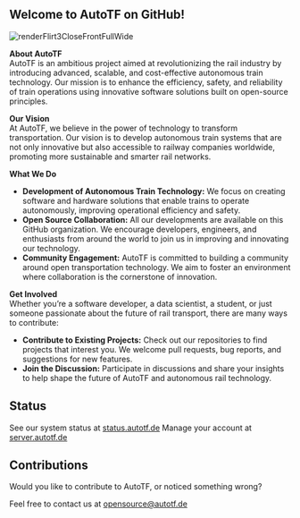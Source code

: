 ## Welcome to AutoTF on GitHub!
![renderFlirt3CloseFrontFullWide](https://github.com/user-attachments/assets/e251d266-9afa-4e3d-af24-6236b5c89d05)

**About AutoTF**  
AutoTF is an ambitious project aimed at revolutionizing the rail industry by introducing advanced, scalable, and cost-effective autonomous train technology. Our mission is to enhance the efficiency, safety, and reliability of train operations using innovative software solutions built on open-source principles.

**Our Vision**  
At AutoTF, we believe in the power of technology to transform transportation. Our vision is to develop autonomous train systems that are not only innovative but also accessible to railway companies worldwide, promoting more sustainable and smarter rail networks.

**What We Do**  
- **Development of Autonomous Train Technology:** We focus on creating software and hardware solutions that enable trains to operate autonomously, improving operational efficiency and safety.
- **Open Source Collaboration:** All our developments are available on this GitHub organization. We encourage developers, engineers, and enthusiasts from around the world to join us in improving and innovating our technology.
- **Community Engagement:** AutoTF is committed to building a community around open transportation technology. We aim to foster an environment where collaboration is the cornerstone of innovation.

**Get Involved**  
Whether you’re a software developer, a data scientist, a student, or just someone passionate about the future of rail transport, there are many ways to contribute:
- **Contribute to Existing Projects:** Check out our repositories to find projects that interest you. We welcome pull requests, bug reports, and suggestions for new features.
- **Join the Discussion:** Participate in discussions and share your insights to help shape the future of AutoTF and autonomous rail technology.

## Status

See our system status at [status.autotf.de](https://status.autotf.de)
Manage your account at [server.autotf.de](https://server.autotf.de)


## Contributions

Would you like to contribute to AutoTF, or noticed something wrong?

Feel free to contact us at [opensource@autotf.de](mailto:opensource@autotf.de)
